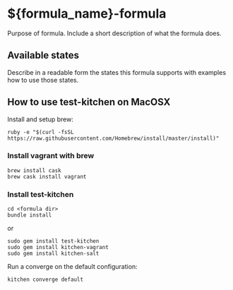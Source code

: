 # ${formula_name}-formula

Purpose of formula. Include a short description of what the formula does.

## Available states

Describe in a readable form the states this formula supports with examples how to use those states.

## How to use test-kitchen on MacOSX

Install and setup brew:
```
ruby -e "$(curl -fsSL https://raw.githubusercontent.com/Homebrew/install/master/install)"
```

### Install vagrant with brew
```
brew install cask
brew cask install vagrant
```

### Install test-kitchen
```
cd <formula dir>
bundle install
```
or
```
sudo gem install test-kitchen
sudo gem install kitchen-vagrant
sudo gem install kitchen-salt
```

Run a converge on the default configuration:
```
kitchen converge default
```
